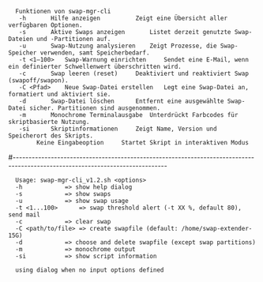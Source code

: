      Funktionen von swap-mgr-cli
       -h		Hilfe anzeigen			Zeigt eine Übersicht aller verfügbaren Optionen.
       -s		Aktive Swaps anzeigen		Listet derzeit genutzte Swap-Dateien und -Partitionen auf.
       -u		Swap-Nutzung analysieren	Zeigt Prozesse, die Swap-Speicher verwenden, samt Speicherbedarf.
       -t <1–100>	Swap-Warnung einrichten		Sendet eine E-Mail, wenn ein definierter Schwellenwert überschritten wird.
       -c		Swap leeren (reset)		Deaktiviert und reaktiviert Swap (swapoff/swapon).
       -C <Pfad>	Neue Swap-Datei erstellen	Legt eine Swap-Datei an, formatiert und aktiviert sie.
       -d		Swap-Datei löschen		Entfernt eine ausgewählte Swap-Datei sicher. Partitionen sind ausgenommen.
       -m		Monochrome Terminalausgabe	Unterdrückt Farbcodes für skriptbasierte Nutzung.
       -si		Skriptinformationen		Zeigt Name, Version und Speicherort des Skripts.
       		Keine Eingabeoption		Startet Skript in interaktiven Modus

#------------------------------------------------------------------------------------------------------------------------------
      
      Usage: swap-mgr-cli_v1.2.sh <options> 
      -h			=> show help dialog 
      -s			=> show swaps 
      -u			=> show swap usage 
      -t <1...100>		=> swap threshold alert (-t XX %, default 80), send mail
      -c			=> clear swap 
      -C <path/to/file>	=> create swapfile (default: /home/swap-extender-15G) 
      -d			=> choose and delete swapfile (except swap partitions) 
      -m			=> monochrome output 
      -si			=> show script information 

      using dialog when no input options defined

